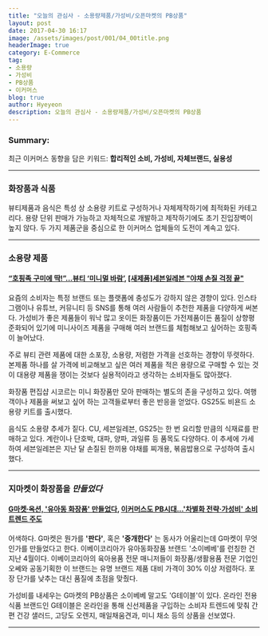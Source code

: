 ```yaml
---
title: "오늘의 관심사 - 소용량제품/가성비/오픈마켓의 PB상품"
layout: post
date: 2017-04-30 16:17
image: /assets/images/post/001/04_00title.png
headerImage: true
category: E-Commerce
tag:
- 소용량
- 가성비
- PB상품
- 이커머스
blog: true
author: Hyeyeon
description: 오늘의 관심사 - 소용량제품/가성비/오픈마켓의 PB상품
---
```


### Summary:

최근 이커머스 동향을 담은 키워드: **합리적인 소비, 가성비, 자체브랜드, 실용성**

---


### 화장품과 식품

뷰티제품과 음식은 특성 상 소용량 키트로 구성하거나 자체제작하기에 최적화된 카테고리다. 용량 단위 판매가 가능하고 자체적으로 개발하고 제작하기에도 초기 진입장벽이 높지 않다. 두 가지 제품군을 중심으로 한 이커머스 업체들의 도전이 계속고 있다.

---

### 소용량 제품

#### [“호핑족 구미에 딱!”...뷰티 ‘미니멀 바람’](http://www.econovill.com/news/articleView.html?idxno=312700), [[새제품]세븐일레븐 "야채 손질 걱정 끝"](http://www.bizwatch.co.kr/pages/view.php?uid=30269)

요즘의 소비자는 특정 브랜드 또는 플랫폼에 충성도가 강하지 않은 경향이 있다. 인스타그램이나 유튜브, 커뮤니티 등 SNS를 통해 여러 사람들이 추천한 제품을 다양하게 써본다. 가성비가 좋은 제품들이 워낙 많고 옷이든 화장품이든 가전제품이든 품질이 상향평준화되어 있기에 미니사이즈 제품을 구매해 여러 브랜드를 체험해보고 싶어하는 호핑족이 늘어났다.

주로 뷰티 관련 제품에 대한 소포장, 소용량, 저렴한 가격을 선호하는 경향이 뚜렷하다. 본제품 하나를 살 가격에 비교해보고 싶은 여러 제품을 적은 용량으로 구매할 수 있는 것이 대용량 제품을 쟁이는 것보다 실용적이라고 생각하는 소비자들도 많아졌다.

화장품 편집샵 시코르는 미니 화장품만 모아 판매하는 별도의 존을 구성하고 있다. 여행객이나 제품을 써보고 싶어 하는 고객들로부터 좋은 반응을 얻었다. GS25도 비욘드 소용량 키트를 출시했다.

음식도 소용량 추세가 짙다. CU, 세븐일레븐, GS25는 한 번 요리할 만큼의 식재료를 판매하고 있다. 계란이나 단호박, 대파, 양파, 과일류 등 품목도 다양하다. 이 추세에 가세하여 세븐일레븐은 지난 달 손질된 한끼용 야채를 찌개용, 볶음밥용으로 구성하여 출시했다.

---

### 지마켓이 화장품을 *만들었다*

#### [G마켓∙옥션, '유아동 화장품' 만들었다](http://www.ebn.co.kr/news/view/886105), [이커머스도 PB시대…'차별화 전략·가성비' 소비 트렌드 주도](http://www.newsis.com/view/?id=NISX20170417_0014835720&cID=10408&pID=13000)

어색하다. G마켓은 뭔가를 **'판다'**, 혹은 **'중개한다'** 는 동사가 어울리는데 G마켓이 무엇인가를 만들었다고 한다. 이베이코리아가 유아동화장품 브랜드 '소이베베'를 런칭한 건 지난 4월이다. 이베이코리아의 육아용품 전문 매니저들이 화장품/생활용품 전문 기업인 오쎄와 공동기획한 이 브랜드는 유명 브랜드 제품 대비 가격이 30% 이상 저렴하다. 포장 단가를 낮추는 대신 품질에 초점을 맞췄다.

가성비를 내세우는 G마켓의 PB상품은 소이베베 말고도 'G테이블'이 있다. 온라인 전용 식품 브랜드인 G테이블은 온라인을 통해 신선제품을 구입하는 소비자 트렌드에 맞춰 간편 건강 샐러드, 고당도 오렌지, 매일채움견과, 미니 채소 등의 상품을 선보였다.

---
